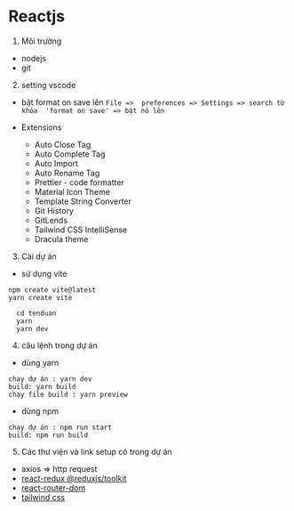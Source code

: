 # Reactjs

1. Môi trường

- nodejs
- git

2. setting vscode

- bật format on save lên
  `File =>  preferences => Settings => search từ khóa  'format on save' => bật nó lên`

- Extensions
  - Auto Close Tag
  - Auto Complete Tag
  - Auto Import
  - Auto Rename Tag
  - Prettier - code formatter
  - Material Icon Theme
  - Template String Converter
  - Git History
  - GitLends
  - Tailwind CSS IntelliSense
  - Dracula theme

3. Cài dự án

- sử dụng vite

```
npm create vite@latest
yarn create vite

  cd tenduan
  yarn
  yarn dev
```

4. câu lệnh trong dự án

- dùng yarn

```
chạy dự án : yarn dev
build: yarn build
chạy file build : yarn preview
```

- dùng npm

```
chạy dự án : npm run start
build: npm run build
```

5. Các thư viện và link setup có trong dự án

- axios => http request
- [react-redux @reduxjs/toolkit](https://redux-toolkit.js.org/tutorials/quick-start)
- [react-router-dom](https://reactrouter.com/en/main/start/tutorial#adding-a-router)
- [tailwind css](https://tailwindcss.com/docs/guides/vite)
